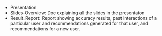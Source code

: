 * Presentation
* Slides-Overview: Doc explaining all the slides in the presentaton
* Result_Report: Report showing accuracy results, past interactions of a particular user and recommendations generated for that user, and recommendations for a new user.
